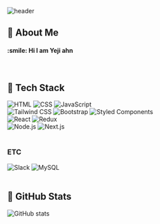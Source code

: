 <div>
  <!-- Header -->
  <img src="https://capsule-render.vercel.app/api?type=waving&color=gradient&height=300&section=header&text=Good%20to%20see%20you%20%F0%9F%A4%97" alt="header"/>

  <h2>👀 About Me</h2>
  <h4>:smile: Hi I am Yeji ahn </h4>
  <br/>

  <h2>🧱 Tech Stack</h2>
  <img src="https://img.shields.io/badge/HTML5-E34F26?style=for-the-badge&logo=html5&logoColor=white" alt="HTML"/>
  <img src="https://img.shields.io/badge/CSS3-1572B6?style=for-the-badge&logo=css3&logoColor=white" alt="CSS"/>
  <img src="https://img.shields.io/badge/JavaScript-F7DF1E?style=for-the-badge&logo=JavaScript&logoColor=white" alt="JavaScript"/>
  <br/>
  
  <img src="https://img.shields.io/badge/Tailwind_CSS-38B2AC?style=for-the-badge&logo=tailwind-css&logoColor=white" alt="Tailwind CSS"/>
  <img src="https://img.shields.io/badge/Bootstrap-563D7C?style=for-the-badge&logo=bootstrap&logoColor=white" alt="Bootstrap"/>
  <img src="https://img.shields.io/badge/styled--components-DB7093?style=for-the-badge&logo=styled-components&logoColor=white" alt="Styled Components"/>
  <br/>
  
  <img src="https://img.shields.io/badge/React-20232A?style=for-the-badge&logo=react&logoColor=61DAFB" alt="React"/>
  <img src="https://img.shields.io/badge/Redux-593D88?style=for-the-badge&logo=redux&logoColor=white" alt="Redux"/>
  <br/>
  
  <img src="https://img.shields.io/badge/Node.js-43853D?style=for-the-badge&logo=node.js&logoColor=white" alt="Node.js"/>
  <img src="https://img.shields.io/badge/Next.js-000?logo=nextdotjs&logoColor=fff&style=for-the-badge" alt="Next.js"/>
  <br/>
  <br/>

  <h3>ETC</h3>
  <img src="https://img.shields.io/badge/Slack-4A154B?style=flat-square&logo=Slack&logoColor=white" alt="Slack"/>
  <img src="https://img.shields.io/badge/MySQL-4479A1?style=flat-square&logo=MySQL&logoColor=white" alt="MySQL"/>
  <br/>
  <br/>

  <h2>🤔 GitHub Stats</h2>
  <img src="https://github-readme-stats.vercel.app/api?username=to-flatwhite1" alt="GitHub stats"/>
</div>

